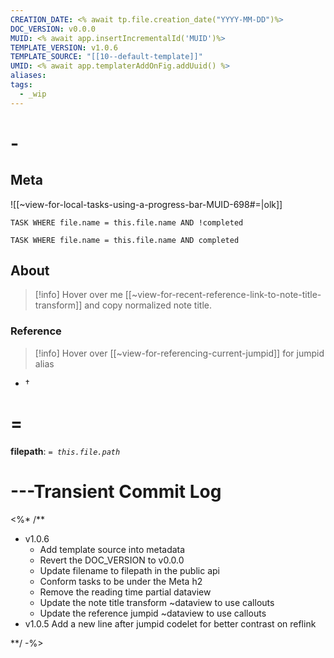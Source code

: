 ```yaml
---
CREATION_DATE: <% await tp.file.creation_date("YYYY-MM-DD")%>
DOC_VERSION: v0.0.0
MUID: <% await app.insertIncrementalId('MUID')%>
TEMPLATE_VERSION: v1.0.6
TEMPLATE_SOURCE: "[[10--default-template]]"
UMID: <% await app.templaterAddOnFig.addUuid() %>
aliases: 
tags:
  - _wip
---
```


# -

## Meta

![[~view-for-local-tasks-using-a-progress-bar-MUID-698#=|olk]]

```dataview
TASK WHERE file.name = this.file.name AND !completed
```
```dataview
TASK WHERE file.name = this.file.name AND completed
```

## About

> [!info] Hover over me [[~view-for-recent-reference-link-to-note-title-transform]] and copy normalized note title.
### Reference

> [!info] Hover over [[~view-for-referencing-current-jumpid]] for jumpid alias

* †

# =

**filepath**: *`= this.file.path`*



# ---Transient Commit Log

<%* /**

* v1.0.6 
  * Add template source into metadata
  * Revert the DOC_VERSION to v0.0.0
  * Update filename to filepath in the public api
  * Conform tasks to be under the Meta h2
  * Remove the reading time partial dataview
  * Update the note title transform ~dataview to use callouts
  * Update the reference jumpid ~dataview to use callouts
* v1.0.5 Add a new line after jumpid codelet for better contrast on reflink

**/ -%>
